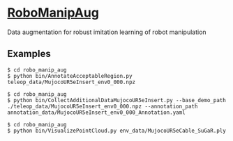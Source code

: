 # [RoboManipAug](https://github.com/isri-aist/RoboManipAug)
Data augmentation for robust imitation learning of robot manipulation

## Examples
```console
$ cd robo_manip_aug
$ python bin/AnnotateAcceptableRegion.py teleop_data/MujocoUR5eInsert_env0_000.npz
```

```console
$ cd robo_manip_aug
$ python bin/CollectAdditionalDataMujocoUR5eInsert.py --base_demo_path ./teleop_data/MujocoUR5eInsert_env0_000.npz --annotation_path annotation_data/MujocoUR5eInsert_env0_000_Annotation.yaml
```

```console
$ cd robo_manip_aug
$ python bin/VisualizePointCloud.py env_data/MujocoUR5eCable_SuGaR.ply
```
